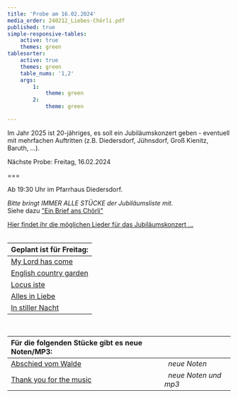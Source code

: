 ```yaml
---
title: 'Probe am 16.02.2024'
media_order: 240212_Liebes-Chörli.pdf
published: true
simple-responsive-tables:
    active: true
    themes: green
tablesorter:
    active: true
    themes: green
    table_nums: '1,2'
    args:
        1:
            theme: green
        2:
            theme: green

---
```


Im Jahr 2025 ist 20-jähriges, es soll ein Jubiläumskonzert geben - eventuell mit mehrfachen Auftritten (z.B. Diedersdorf, Jühnsdorf, Groß Kienitz, Baruth, ...).


Nächste Probe: Freitag, 16.02.2024

===

Ab 19:30 Uhr im Pfarrhaus Diedersdorf.
<br/>

<i>Bitte bringt IMMER ALLE STÜCKE der Jubiläumsliste mit.</i>
<br/>
Siehe dazu [<i class="fa fa-hand-o-right"></i>"Ein Brief ans Chörli"](240212_Liebes-Cho%CC%88rli.pdf)
<br/>

[<i class="fa fa-hand-o-right"></i> Hier findet ihr die möglichen Lieder für das Jubiläumskonzert ...](/choerchen-intern/choerchennoten/tag:Jubiläumskonzert%202025/query:Jubiläumskonzert%202025)
<br/>
<br/>

| Geplant ist für Freitag: |  
| :------------ |  
| [<i class="fa fa-hand-o-right"></i> My Lord has come](/choerchen-intern/choerchennoten/my-lord-has-come) | 
| [<i class="fa fa-hand-o-right"></i> English country garden](/choerchen-intern/choerchennoten/english_country_garden) | 
| [<i class="fa fa-hand-o-right"></i> Locus iste](/choerchen-intern/choerchennoten/locus_iste) | 
| [<i class="fa fa-hand-o-right"></i> Alles in Liebe](/choerchen-intern/choerchennoten/alles_in_liebe) | 
| [<i class="fa fa-hand-o-right"></i> In stiller Nacht](/choerchen-intern/choerchennoten/in_stiller_nacht) | 

<br/>

| Für die folgenden Stücke gibt es neue Noten/MP3:|   | 
| :------------ | :------------ | 
| [<i class="fa fa-hand-o-right"></i> Abschied vom Walde](/choerchen-intern/choerchennoten/abschied-vom-walde) | <i>&nbsp;&nbsp;neue Noten</i> |
| [<i class="fa fa-hand-o-right"></i> Thank you for the music](/choerchen-intern/choerchennoten/thank_you_for_the_music) | <i>&nbsp;&nbsp;neue Noten und mp3</i> |
